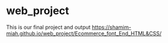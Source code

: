 # web_project
This is our final  project and output
https://shamim-miah.github.io/web_project/Ecommerce_font_End_HTML&CSS/
